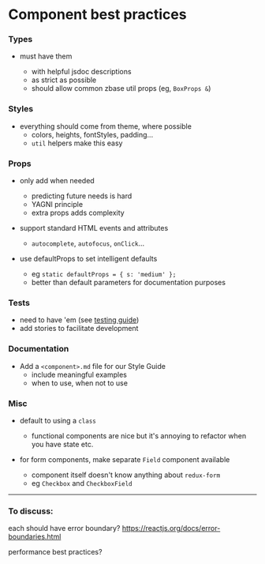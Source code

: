 # Component best practices

### Types

* must have them

  * with helpful jsdoc descriptions
  * as strict as possible
  * should allow common zbase util props (eg, `BoxProps &`)

### Styles

* everything should come from theme, where possible
  * colors, heights, fontStyles, padding...
  * `util` helpers make this easy

### Props

* only add when needed

  * predicting future needs is hard
  * YAGNI principle
  * extra props adds complexity

* support standard HTML events and attributes

  * `autocomplete`, `autofocus`, `onClick`...

* use defaultProps to set intelligent defaults
  * eg `static defaultProps = { s: 'medium' };`
  * better than default parameters for documentation purposes

### Tests

* need to have 'em (see [testing guide](./testing.md))
* add stories to facilitate development

### Documentation

* Add a `<component>.md` file for our Style Guide
  * include meaningful examples
  * when to use, when not to use

### Misc

* default to using a `class`

  * functional components are nice but it's annoying to refactor when you have state etc.

* for form components, make separate `Field` component available
  * component itself doesn't know anything about `redux-form`
  * eg `Checkbox` and `CheckboxField`

---

### To discuss:

each should have error boundary?
https://reactjs.org/docs/error-boundaries.html

performance best practices?
